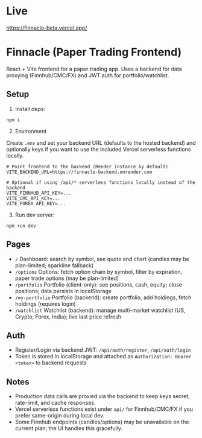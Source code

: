 # Live
https://finnacle-beta.vercel.app/

# Finnacle (Paper Trading Frontend)

React + Vite frontend for a paper trading app. Uses a backend for data proxying (Finnhub/CMC/FX) and JWT auth for portfolio/watchlist.

## Setup

1. Install deps:

```
npm i
```

2. Environment

Create `.env` and set your backend URL (defaults to the hosted backend) and optionally keys if you want to use the included Vercel serverless functions locally.

```
# Point frontend to the backend (Render instance by default)
VITE_BACKEND_URL=https://finnacle-backend.onrender.com

# Optional if using /api/* serverless functions locally instead of the backend
VITE_FINNHUB_API_KEY=...
VITE_CMC_API_KEY=...
VITE_FOREX_API_KEY=...
```

3. Run dev server:

```
npm run dev
```

## Pages

- `/` Dashboard: search by symbol, see quote and chart (candles may be plan-limited; sparkline fallback)
- `/options` Options: fetch option chain by symbol, filter by expiration, paper trade options (may be plan-limited)
- `/portfolio` Portfolio (client-only): see positions, cash, equity; close positions; data persists in localStorage
- `/my-portfolio` Portfolio (backend): create portfolio, add holdings, fetch holdings (requires login)
- `/watchlist` Watchlist (backend): manage multi-market watchlist (US, Crypto, Forex, India); live last price refresh

## Auth

- Register/Login via backend JWT: `/api/auth/register`, `/api/auth/login`
- Token is stored in localStorage and attached as `Authorization: Bearer <token>` to backend requests

## Notes

- Production data calls are proxied via the backend to keep keys secret, rate-limit, and cache responses.
- Vercel serverless functions exist under `api/` for Finnhub/CMC/FX if you prefer same-origin during local dev.
- Some Finnhub endpoints (candles/options) may be unavailable on the current plan; the UI handles this gracefully.
